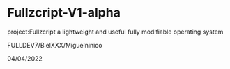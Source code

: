 # Fullzcript-V1-alpha
project:Fullzcript
a lightweight and useful fully modifiable operating system

FULLDEV7/BielXXX/Miguelninico  

04/04/2022
